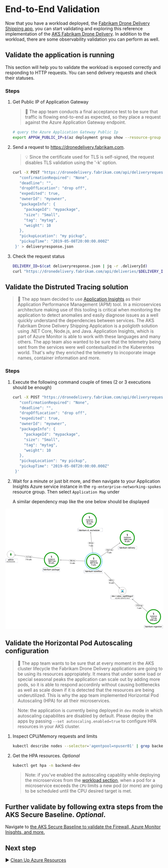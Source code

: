 # End-to-End Validation

Now that you have a workload deployed, the [Fabrikam Drone Delivery Shipping app](./09-workload.md), you can start validating and exploring this reference implementation of the [AKS Fabrikam Drone Delivery](./). In addition to the workload, there are some observability validation you can perform as well.

## Validate the application is running

This section will help you to validate the workload is exposed correctly and responding to HTTP requests.
You can send delivery requests and check their statuses.

### Steps

1. Get Public IP of Application Gateway

   > :book: The app team conducts a final acceptance test to be sure that traffic is flowing end-to-end as expected, so they place a request against the Azure Application Gateway endpoint.

   ```bash
   # query the Azure Application Gateway Public Ip
   export APPGW_PUBLIC_IP=$(az deployment group show --resource-group rg-enterprise-networking-spokes -n spoke-shipping-dronedelivery --query properties.outputs.appGwPublicIpAddress.value -o tsv)
   ```

1. Send a request to <https://dronedelivery.fabrikam.com>.

   > :bulb: Since the certificate used for TLS is self-signed, the request disables TLS validation using the '-k' option.

   ```bash
   curl -X POST "https://dronedelivery.fabrikam.com/api/deliveryrequests" --resolve dronedelivery.fabrikam.com:443:$APPGW_PUBLIC_IP --header 'Content-Type: application/json' --header 'Accept: application/json' -k -d '{
      "confirmationRequired": "None",
      "deadline": "",
      "dropOffLocation": "drop off",
      "expedited": true,
      "ownerId": "myowner",
      "packageInfo": {
        "packageId": "mypackage",
        "size": "Small",
        "tag": "mytag",
        "weight": 10
      },
      "pickupLocation": "my pickup",
      "pickupTime": "2019-05-08T20:00:00.000Z"
    }' > deliveryresponse.json
   ```

1. Check the request status

   ```bash
   DELIVERY_ID=$(cat deliveryresponse.json | jq -r .deliveryId)
   curl "https://dronedelivery.fabrikam.com/api/deliveries/$DELIVERY_ID" --resolve dronedelivery.fabrikam.com:443:$APPGW_PUBLIC_IP --header 'Accept: application/json' -k
   ```

## Validate the Distruted Tracing solution

   > :book: The app team decided to use [Application Insights](https://docs.microsoft.com/en-us/azure/azure-monitor/app/app-insights-overview) as their Application Performance Management (APM) tool. In a microservices architecture making use of this tooling is critical when monitoring the application to detect anomalies and easily diagnose issues as a well quickly understand the dependencies between services.  The AKS Fabrikam Drone Delivery Shipping Application is a poligloth solution using .NET Core, Node.js, and Java.  Application Insights, which is part of Azure Monitor is able to work with these languages and many others.  The app team also wanted to be sure that the telemetry being sent from the services were well contextualized in the Kuberentes world.  That's why they enriched the telemetry to incoporate image names, container information and more.

### Steps

1. Execute the following command couple of times (2 or 3 executions should be enough)

   ```bash
   curl -X POST "https://dronedelivery.fabrikam.com/api/deliveryrequests" --resolve dronedelivery.fabrikam.com:443:$APPGW_PUBLIC_IP --header 'Content-Type: application/json' --header 'Accept: application/json' -k -d '{
      "confirmationRequired": "None",
      "deadline": "",
      "dropOffLocation": "drop off",
      "expedited": true,
      "ownerId": "myowner",
      "packageInfo": {
        "packageId": "mypackage",
        "size": "Small",
        "tag": "mytag",
        "weight": 10
      },
      "pickupLocation": "my pickup",
      "pickupTime": "2019-05-08T20:00:00.000Z"
    }'
   ```

1. Wait for a minute or just bit more, and then navigate to your Application Insights Azure service instance in the `rg-enterprise-networking-spokes` resource group. Then select `Application Map` under

   A similar dependency map like the one below should be displayed

![Application Insights depency map with messaging flow from Ingestion microservice to Workflow microservice and then from Workflow to Package, Drone Scheduler and Delivery microservices](./imgs/aks-fabrikam-dronedelivery-applicationmap.png)

## Validate the Horizontal Pod Autoscaling configuration

   > :book: The app team wants to be sure that at every moment in the AKS cluster lifecycle the Fabrikam Drone Delivery applications are going to be using its resources appropiately. It means that under some load or special seasonal peaks the application can scale out by adding more pods, so it is able to respond accordinly without causing bottlenecks as well as scale down if it is detected that the resources are being underutilized. This is why the app team implemented Horizontal Pod Autoscaling (HPA) for all their microservices.

   > Note: the application is currently being deployed in `dev` mode in which autoscaling capabilites are disabled by default. Please deploy the apps by passing `--set autoscaling.enabled=true` to configure HPA resources in your AKS cluster.

1. Inspect CPU/Memory requests and limits

   ```bash
   kubectl describe nodes --selector='agentpool=npuser01' | grep backend-dev
   ```

1. Get the HPA resources. _Optional_

    ```bash
   kubectl get hpa -n backend-dev
   ```

   > Note: if you've enabled the autoscaling capablity while deploying the microservices from the [workload section](./09-workload.md), when a pod for a microservice exceeds the `CPU` limits a new pod (or more) are going to be scheduled until the CPU desired target is met.

##  Further validate by following extra steps from the AKS Secure Baseline. _Optional_.

Navigate to [the AKS Secure Baseline to validate the Firewall, Azure Monitor Inisghts, and
more.](https://github.com/mspnp/aks-secure-baseline/blob/aeed3c9036d440979c4baa93f5b43a7c3e6d5375/10-validation.md#validate-web-application-firewall-functionality)

## Next step

:arrow_forward: [Clean Up Azure Resources](./11-cleanup.md)
